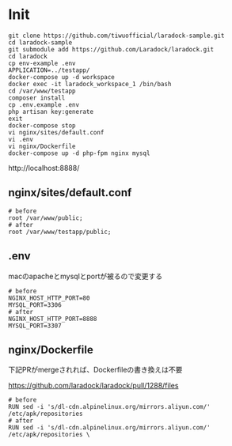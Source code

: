 # Init

```
git clone https://github.com/tiwuofficial/laradock-sample.git
cd laradock-sample
git submodule add https://github.com/Laradock/laradock.git
cd laradock
cp env-example .env
APPLICATION=../testapp/
docker-compose up -d workspace
docker exec -it laradock_workspace_1 /bin/bash
cd /var/www/testapp
composer install
cp .env.example .env
php artisan key:generate
exit
docker-compose stop
vi nginx/sites/default.conf
vi .env
vi nginx/Dockerfile
docker-compose up -d php-fpm nginx mysql
```

http://localhost:8888/

## nginx/sites/default.conf

```
# before
root /var/www/public;
# after
root /var/www/testapp/public;
```

## .env

macのapacheとmysqlとportが被るので変更する

```
# before
NGINX_HOST_HTTP_PORT=80
MYSQL_PORT=3306
# after
NGINX_HOST_HTTP_PORT=8888
MYSQL_PORT=3307
```

## nginx/Dockerfile

下記PRがmergeされれば、Dockerfileの書き換えは不要

https://github.com/laradock/laradock/pull/1288/files

```
# before
RUN sed -i 's/dl-cdn.alpinelinux.org/mirrors.aliyun.com/' /etc/apk/repositories
# after
RUN sed -i 's/dl-cdn.alpinelinux.org/mirrors.aliyun.com/' /etc/apk/repositories \
```